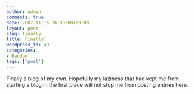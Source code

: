 ```yaml
---
author: admin
comments: true
date: 2007-11-16 16:39:00+00:00
layout: post
slug: finally
title: Finally!
wordpress_id: 49
categories:
- Random
tags: ['post']
---
```


Finally a blog of my own. Hopefully my laziness that had kept me from starting a blog in the first place will not stop me from posting entries here.
